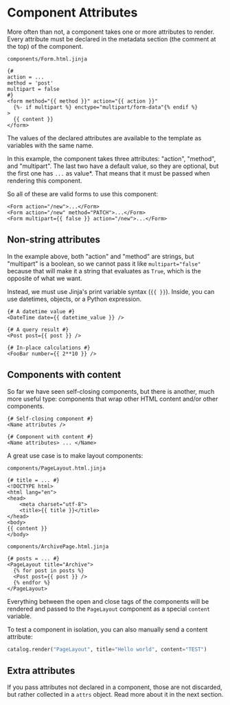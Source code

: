 # Component Attributes

More often than not, a component takes one or more attributes to render. Every attribute must be declared in the metadata section (the comment at the top) of the component.

`components/Form.html.jinja`
```html+jinja
{#
action = ...
method = 'post'
multipart = false
#}
<form method="{{ method }}" action="{{ action }}"
  {%- if multipart %} enctype="multipart/form-data"{% endif %}
>
  {{ content }}
</form>
```

The values of the declared attributes are available to the template as variables with the same name.

In this example, the component takes three attributes: "action", "method", and "multipart". The last two have a default value,
so they are optional, but the first one has `...` as value*. That means that it must be passed when rendering this component.

So all of these are valid forms to use this component:

```html+jinja
<Form action="/new">...</Form>
<Form action="/new" method="PATCH">...</Form>
<Form multipart={{ false }} action="/new">...</Form>
```


## Non-string attributes

In the example above, both "action" and "method" are strings, but "multipart" is a boolean, so we cannot pass it like `multipart="false"`
because that will make it a string that evaluates as `True`, which is the opposite of what we want.

Instead, we must use Jinja's print variable syntax (`{{ }}`). Inside, you can use datetimes, objects, or a Python expression.

```html+jinja
{# A datetime value #}
<DateTime date={{ datetime_value }} />

{# A query result #}
<Post post={{ post }} />

{# In-place calculations #}
<FooBar number={{ 2**10 }} />
```


## Components with content

So far we have seen self-closing components, but there is another, much more useful type: components that wrap other HTML content and/or other components.

```html+jinja
{# Self-closing component #}
<Name attributes />

{# Component with content #}
<Name attributes> ... </Name>
```

A great use case is to make layout components:

`components/PageLayout.html.jinja`

```html+jinja
{# title = ... #}
<!DOCTYPE html>
<html lang="en">
<head>
	<meta charset="utf-8">
	<title>{{ title }}</title>
</head>
<body>
{{ content }}
</body>
```

`components/ArchivePage.html.jinja`

```html+jinja
{# posts = ... #}
<PageLayout title="Archive">
  {% for post in posts %}
  <Post post={{ post }} />
  {% endfor %}
</PageLayout>
```

Everything between the open and close tags of the components will be rendered and passed to the `PageLayout` component as a special `content` variable.

To test a component in isolation, you can also manually send a content attribute:

```python
catalog.render("PageLayout", title="Hello world", content="TEST")
```

## Extra attributes

If you pass attributes not declared in a component, those are not discarded, but rather collected in a `attrs` object. Read more about it in the next section.

